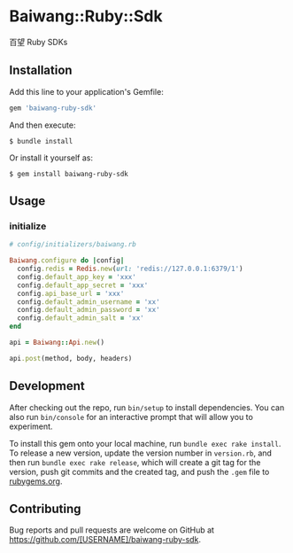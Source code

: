 # Baiwang::Ruby::Sdk

百望 Ruby SDKs

## Installation

Add this line to your application's Gemfile:

```ruby
gem 'baiwang-ruby-sdk'
```

And then execute:

    $ bundle install

Or install it yourself as:

    $ gem install baiwang-ruby-sdk

## Usage

### initialize

```ruby
# config/initializers/baiwang.rb

Baiwang.configure do |config|
  config.redis = Redis.new(url: 'redis://127.0.0.1:6379/1')
  config.default_app_key = 'xxx'
  config.default_app_secret = 'xxx'
  config.api_base_url = 'xxx'
  config.default_admin_username = 'xx'
  config.default_admin_password = 'xx'
  config.default_admin_salt = 'xx'
end
```

```ruby
api = Baiwang::Api.new()
```

```ruby
api.post(method, body, headers)
```

## Development

After checking out the repo, run `bin/setup` to install dependencies. You can also run `bin/console` for an interactive prompt that will allow you to experiment.

To install this gem onto your local machine, run `bundle exec rake install`. To release a new version, update the version number in `version.rb`, and then run `bundle exec rake release`, which will create a git tag for the version, push git commits and the created tag, and push the `.gem` file to [rubygems.org](https://rubygems.org).

## Contributing

Bug reports and pull requests are welcome on GitHub at https://github.com/[USERNAME]/baiwang-ruby-sdk.
